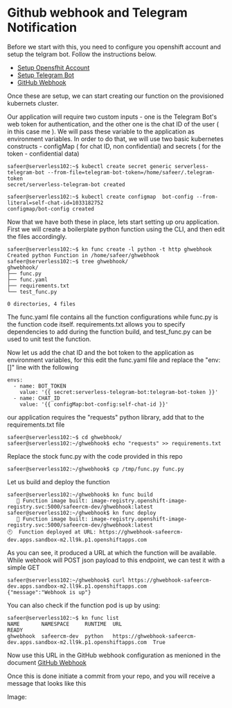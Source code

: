 # Github webhook and Telegram Notification

Before we start with this, you need to configure you openshift account and setup the telgram bot.  Follow the instructions below.

* [Setup Opensfhit Account](OPENSHIFT.md)
* [Setup Telegram Bot](TELEGRAM.md)
* [GitHub Webhook](GITHUB_WEBHOOK.md)

Once these are setup, we can start creating our function on the provisioned kubernets cluster.  

Our application will require two custom inputs - one is the Telegram Bot's web token for authentication, and the other one is the chat ID of the user ( in this case me ).  We will pass these variable to the application as environment variables.  In order to do that, we will use two basic kubernetes constructs - configMap ( for chat ID, non confidential) and secrets ( for the token - confidential data)

```
safeer@serverless102:~$ kubectl create secret generic serverless-telegram-bot --from-file=telegram-bot-token=/home/safeer/.telegram-token
secret/serverless-telegram-bot created

safeer@serverless102:~$ kubectl create configmap  bot-config --from-literal=self-chat-id=1033182752
configmap/bot-config created

```

Now that we have both these in place, lets start setting up oru application. First we will create a boilerplate python function using the CLI, and then edit the files accordingly.

```
safeer@serverless102:~$ kn func create -l python -t http ghwebhook
Created python Function in /home/safeer/ghwebhook
safeer@serverless102:~$ tree ghwebhook/
ghwebhook/
├── func.py
├── func.yaml
├── requirements.txt
└── test_func.py

0 directories, 4 files
```

The func.yaml file contains all the function configurations while func.py is the function code itself.  requirements.txt allows you to specify dependencies to add during the function build, and test_func.py can be used to unit test the function.

Now let us add the chat ID and the bot token to the application as environment variables, for this edit the func.yaml file and replace the "env: []" line with the following

```
envs:
  - name: BOT_TOKEN
    value: '{{ secret:serverless-telegram-bot:telegram-bot-token }}'
  - name: CHAT_ID
    value: '{{ configMap:bot-config:self-chat-id }}'
```

our application requires the "requests" python library, add that to the requirements.txt file

```
safeer@serverless102:~$ cd ghwebhook/
safeer@serverless102:~/ghwebhook$ echo "requests" >> requirements.txt
```

Replace the stock func.py with the code provided in this repo

```
safeer@serverless102:~/ghwebhook$ cp /tmp/func.py func.py
```

Let us build and deploy the function

```
safeer@serverless102:~/ghwebhook$ kn func build
   🙌 Function image built: image-registry.openshift-image-registry.svc:5000/safeercm-dev/ghwebhook:latest
safeer@serverless102:~/ghwebhook$ kn func deploy
   🙌 Function image built: image-registry.openshift-image-registry.svc:5000/safeercm-dev/ghwebhook:latest
🕙  Function deployed at URL: https://ghwebhook-safeercm-dev.apps.sandbox-m2.ll9k.p1.openshiftapps.com
```

As you can see, it produced a URL at which the function will be available.  While webhook will POST json payload to this endpoint, we can test it with a simple GET

```
safeer@serverless102:~/ghwebhook$ curl https://ghwebhook-safeercm-dev.apps.sandbox-m2.ll9k.p1.openshiftapps.com
{"message":"Webhook is up"}
```

You can also check if the function pod is up by using:

```
safeer@serverless102:~$ kn func list
NAME       NAMESPACE     RUNTIME  URL                                                                       READY
ghwebhook  safeercm-dev  python   https://ghwebhook-safeercm-dev.apps.sandbox-m2.ll9k.p1.openshiftapps.com  True
```

Now use this URL in the GitHub webhook configuration as menioned in the document [GitHub Webhook](GITHUB_WEBHOOK.md)

Once this is done initiate a commit from your repo, and you will receive a message that looks like this

Image: 

